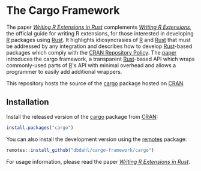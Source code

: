 # The Cargo Framework

The paper [*Writing R Extensions in Rust*](https://arxiv.org/pdf/2108.07179.pdf)
complements [*Writing R
Extensions*](https://cran.r-project.org/doc/manuals/R-exts.html), the official
guide for writing R extensions, for those interested in developing
[R](https://www.r-project.org/) packages using
[Rust](https://www.rust-lang.org/). It highlights idiosyncrasies of
[R](https://www.r-project.org/) and [Rust](https://www.rust-lang.org/) that must
be addressed by any integration and describes how to develop
[Rust](https://www.rust-lang.org/)-based packages which comply with the [CRAN
Repository Policy](https://cran.r-project.org/web/packages/policies.html).  The
[paper](https://arxiv.org/pdf/2108.07179.pdf) introduces the cargo framework, a
transparent [Rust](https://www.rust-lang.org/)-based API which wraps
commonly-used parts of [R](https://www.r-project.org/)'s API with minimal
overhead and allows a programmer to easily add additional wrappers.

This repository hosts the source of the
[cargo](https://cran.r-project.org/package=cargo) package hosted on
[CRAN](https://cran.r-project.org/).

## Installation

Install the released version of the
[cargo](https://cran.r-project.org/package=cargo) package from
[CRAN](https://cran.r-project.org/):

```r
install.packages("cargo")
```

You can also install the development version using the
[remotes](https://cran.r-project.org/package=remotes) package:

```r
remotes::install_github("dbdahl/cargo-framework/cargo")
```

For usage information, please read the paper [*Writing R Extensions in
Rust*](https://arxiv.org/pdf/2108.07179.pdf).

